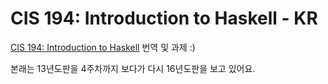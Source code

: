 # CIS 194: Introduction to Haskell - KR

[CIS 194: Introduction to Haskell](http://www.seas.upenn.edu/~cis194/fall16/) 번역 및 과제 :)

본래는 13년도판을 4주차까지 보다가 다시 16년도판을 보고 있어요.